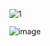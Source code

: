 
![1](https://github.com/user-attachments/assets/a8a3a8bc-117d-4a8c-bf6b-85a619e5f427)

![image](https://github.com/user-attachments/assets/f7593919-7ae9-4950-bf90-8bce24ea8022)
